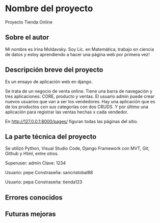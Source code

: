 # Nombre del proyecto

Proyecto Tienda Online


## Sobre el autor

Mi nombre es Irina Moldavsky. Soy Lic. en Matemática, trabajo en ciencia de datos y estoy aprendiendo a hacer una página web por primera vez!


## Descripción breve del proyecto

Es un ensayo de aplicación web en django. 

Se trata de un negocio de venta online. Tiene una barra de navegación y tres aplicaciones: CORE, producto y ventas.
El usuario admin puede crear nuevos usuarios que van a ser los vendedores. Hay una aplicación que es de los productos con sus categorías con dos CRUDS. Y por último una aplicación para registrar las ventas hechas x cada vendedor.

En http://127.0.0.1:8000/pages/ figuran todas las páginas del sitio.

## La parte técnica del proyecto

Se utilizó Python, Visual Studio Code, Django Framework con MVT, Git, Github y Html, entre otros.

Superuser: admin
Clave: 1234

Usuario: pepe
Constraseña: sancristobal88

Usuario: pepa
Constraseña: tienda123


## Errores conocidos




## Futuras mejoras